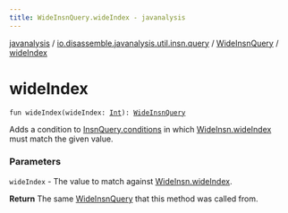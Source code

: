 ```yaml
---
title: WideInsnQuery.wideIndex - javanalysis
---
```


[javanalysis](../../index.html) / [io.disassemble.javanalysis.util.insn.query](../index.html) / [WideInsnQuery](index.html) / [wideIndex](./wide-index.html)

# wideIndex

`fun wideIndex(wideIndex: `[`Int`](https://kotlinlang.org/api/latest/jvm/stdlib/kotlin/-int/index.html)`): `[`WideInsnQuery`](index.html)

Adds a condition to [InsnQuery.conditions](../-insn-query/conditions.html) in which [WideInsn.wideIndex](../../io.disassemble.javanalysis.insn/-wide-insn/wide-index.html) must match the given value.

### Parameters

`wideIndex` - The value to match against [WideInsn.wideIndex](../../io.disassemble.javanalysis.insn/-wide-insn/wide-index.html).

**Return**
The same [WideInsnQuery](index.html) that this method was called from.

